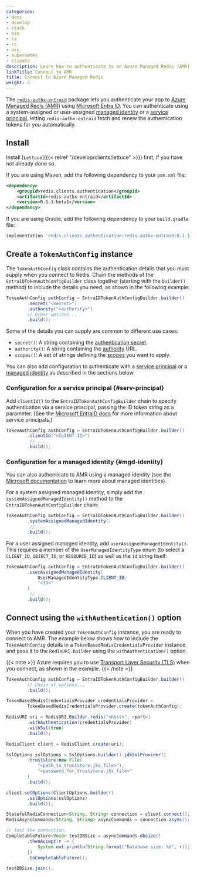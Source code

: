 ```yaml
---
categories:
- docs
- develop
- stack
- oss
- rs
- rc
- oss
- kubernetes
- clients
description: Learn how to authenticate to an Azure Managed Redis (AMR) database
linkTitle: Connect to AMR
title: Connect to Azure Managed Redis
weight: 2
---
```


The [`redis-authx-entraid`](https://github.com/redis/jvm-redis-authx-entraid) package
lets you authenticate your app to
[Azure Managed Redis (AMR)](https://azure.microsoft.com/en-us/products/managed-redis)
using [Microsoft Entra ID](https://learn.microsoft.com/en-us/entra/identity/).
You can authenticate using a system-assigned or user-assigned
[managed identity](https://learn.microsoft.com/en-us/entra/identity/managed-identities-azure-resources/overview)
or a [service principal](https://learn.microsoft.com/en-us/entra/identity-platform/app-objects-and-service-principals),
letting `redis-authx-entraid` fetch and renew the authentication tokens for you automatically.

## Install

Install [`Lettuce`]({{< relref "/develop/clients/lettuce" >}}) first,
if you have not already done so.

If you are using Maven, add
the following dependency to your `pom.xml` file:

```xml
<dependency>
    <groupId>redis.clients.authentication</groupId>
    <artifactId>redis-authx-entraid</artifactId>
    <version>0.1.1-beta1</version>
</dependency>
```

If you are using Gradle, add the following dependency to your
`build.gradle` file:

```bash
implementation 'redis.clients.authentication:redis-authx-entraid:0.1.1-beta1'
```

## Create a `TokenAuthConfig` instance

The `TokenAuthConfig` class contains the authentication details that you
must supply when you connect to Redis. Chain the methods of the
`EntraIDTokenAuthConfigBuilder` class together (starting with the `builder()`
method) to include the details you need, as shown in the following example:

```java
TokenAuthConfig authConfig = EntraIDTokenAuthConfigBuilder.builder()
        .secret("<secret>")
        .authority("<authority>")
        // Other options...
        .build();
```

Some of the details you can supply are common to different use cases:

-   `secret()`: A string containing the [authentication secret](https://learn.microsoft.com/en-us/purview/sit-defn-azure-ad-client-secret).
-   `authority()`: A string containing the [authority](https://learn.microsoft.com/en-us/entra/identity-platform/msal-client-application-configuration#authority)
    URL.
-   `scopes()`: A set of strings defining the [scopes](https://learn.microsoft.com/en-us/entra/identity-platform/scopes-oidc)
    you want to apply.

You can also add configuration to authenticate with a [service principal](#serv-principal)
or a [managed identity](#mgd-identity) as described in the sections below.

### Configuration for a service principal {#serv-principal}

Add `clientId()` to the `EntraIDTokenAuthConfigBuilder` chain to specify
authentication via a service principal, passing the ID token string as
a parameter. (See the
[Microsoft EntraID docs](https://learn.microsoft.com/en-us/entra/identity-platform/app-objects-and-service-principals)
for more information about service principals.)

```java
TokenAuthConfig authConfig = EntraIDTokenAuthConfigBuilder.builder()
        .clientId("<CLIENT-ID>")
         // ...
        .build();
```

### Configuration for a managed identity {#mgd-identity}

You can also authenticate to AMR using a managed identity (see the
[Microsoft documentation](https://learn.microsoft.com/en-us/entra/identity/managed-identities-azure-resources/overview) to learn more about managed identities).

For a system assigned managed identity, simply add the `systemAssignedManagedIdentity()`
method to the `EntraIDTokenAuthConfigBuilder` chain:

```java
TokenAuthConfig authConfig = EntraIDTokenAuthConfigBuilder.builder()
        .systemAssignedManagedIdentity()
         // ...
        .build();
```

For a user assigned managed identity, add `userAssignedManagedIdentity()`. This
requires a member of the `UserManagedIdentityType` enum (to select a
`CLIENT_ID`, `OBJECT_ID`, or `RESOURCE_ID`) as well as the `id` string itself:

```java
TokenAuthConfig authConfig = EntraIDTokenAuthConfigBuilder.builder()
        .userAssignedManagedIdentity(
            UserManagedIdentityType.CLIENT_ID,
            "<ID>"
        )
         // ...
        .build();

```

## Connect using the `withAuthentication()` option

When you have created your `TokenAuthConfig` instance, you are ready to
connect to AMR.
The example below shows how to include the `TokenAuthConfig` details in a
`TokenBasedRedisCredentialsProvider` instance and pass it to the `RedisURI.Builder`
using the `withAuthentication()` option.

{{< note >}} Azure requires you to use
[Transport Layer Security (TLS)](https://en.wikipedia.org/wiki/Transport_Layer_Security)
when you connect, as shown in the example.
{{< /note >}}

```java
TokenAuthConfig authConfig = EntraIDTokenAuthConfigBuilder.builder()
        // Chain of options...
        .build();

TokenBasedRedisCredentialsProvider credentialsProvider =
        TokenBasedRedisCredentialsProvider.create(tokenAuthConfig);

RedisURI uri = RedisURI.Builder.redis("<host>", <port>)
        .withAuthentication(credentialsProvider)
        .withSsl(true)
        .build();

RedisClient client = RedisClient.create(uri);

SslOptions sslOptions = SslOptions.builder().jdkSslProvider()
        .truststore(new File(
            "<path_to_truststore.jks_file>"),
            "<password_for_truststore.jks_file>"
        )
        .build();

client.setOptions(ClientOptions.builder()
        .sslOptions(sslOptions)
        .build());

StatefulRedisConnection<String, String> connection = client.connect();
RedisAsyncCommands<String, String> asyncCommands = connection.async();

// Test the connection.
CompletableFuture<Void> testDBSize = asyncCommands.dbsize()
        .thenAccept(r -> {
            System.out.println(String.format("Database size: %d", r));
        })
        .toCompletableFuture();

testDBSize.join();
```
